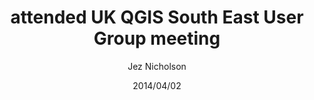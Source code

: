 ---
title: attended UK QGIS South East User Group meeting
date: 2014/04/02
tags: [events]
author: Jez Nicholson
---
